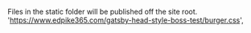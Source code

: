 Files in the static folder will be published off the site root.
                'https://www.edpike365.com/gatsby-head-style-boss-test/burger.css',
